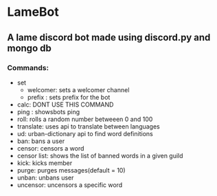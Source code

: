 # LameBot
## A lame discord bot made using discord.py and mongo db

### Commands:
  * set	
  	* welcomer: sets a welcomer channel
  	* prefix : sets prefix for the bot
  * calc: DONT USE THIS COMMAND
  * ping : showsbots ping
  * roll: rolls a random number betweeen 0 and 100
  * translate: uses api to translate between languages
  * ud: urban-dictionary api to find word definitions      
  * ban: bans a user
  * censor: censors a word 
  * censor list: shows the list of banned words in a given guild
  * kick: kicks member    
  * purge: purges messages(default = 10)
  * unban: unbans user 
  * uncensor: uncensors a specific word
